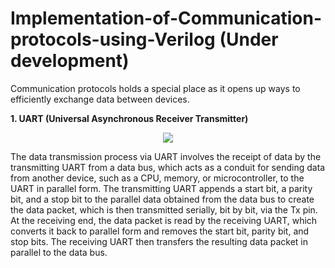 # Implementation-of-Communication-protocols-using-Verilog (Under development)

Communication protocols holds a special place as it opens up ways to efficiently exchange data between devices.

**1. UART (Universal Asynchronous Receiver Transmitter)**  
<p align="center">  <img src="https://user-images.githubusercontent.com/101927881/235342141-35dbda5f-0c72-427f-a1fb-9b25ef170b64.png">  </p>

The data transmission process via UART involves the receipt of data by the transmitting UART from a data bus, which acts as a conduit for sending data from another device, such as a CPU, memory, or microcontroller, to the UART in parallel form. The transmitting UART appends a start bit, a parity bit, and a stop bit to the parallel data obtained from the data bus to create the data packet, which is then transmitted serially, bit by bit, via the Tx pin. At the receiving end, the data packet is read by the receiving UART, which converts it back to parallel form and removes the start bit, parity bit, and stop bits. The receiving UART then transfers the resulting data packet in parallel to the data bus.
